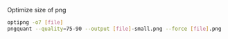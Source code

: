 Optimize size of png
```bash
optipng -o7 [file]
pngquant --quality=75-90 --output [file]-small.png --force [file].png
```
